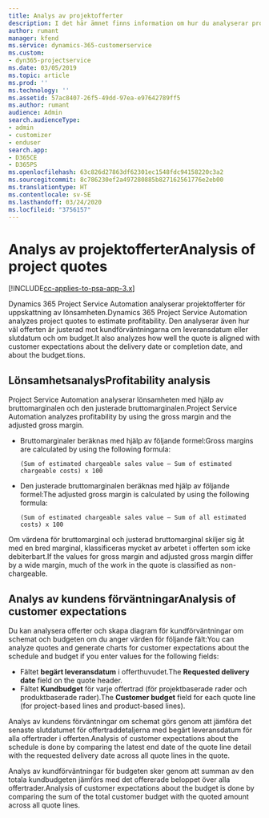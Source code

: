 ```yaml
---
title: Analys av projektofferter
description: I det här ämnet finns information om hur du analyserar projektofferter.
author: rumant
manager: kfend
ms.service: dynamics-365-customerservice
ms.custom:
- dyn365-projectservice
ms.date: 03/05/2019
ms.topic: article
ms.prod: ''
ms.technology: ''
ms.assetid: 57ac8407-26f5-49dd-97ea-e97642789ff5
ms.author: rumant
audience: Admin
search.audienceType:
- admin
- customizer
- enduser
search.app:
- D365CE
- D365PS
ms.openlocfilehash: 63c826d27863df62301ec1548fdc94158220c3a2
ms.sourcegitcommit: 8c786230ef2a497280885b827162561776e2eb00
ms.translationtype: HT
ms.contentlocale: sv-SE
ms.lasthandoff: 03/24/2020
ms.locfileid: "3756157"
---
```

# <a name="analysis-of-project-quotes"></a><span data-ttu-id="d2f53-103">Analys av projektofferter</span><span class="sxs-lookup"><span data-stu-id="d2f53-103">Analysis of project quotes</span></span>

[!INCLUDE[cc-applies-to-psa-app-3.x](../includes/cc-applies-to-psa-app-3x.md)]

<span data-ttu-id="d2f53-104">Dynamics 365 Project Service Automation analyserar projektofferter för uppskattning av lönsamheten.</span><span class="sxs-lookup"><span data-stu-id="d2f53-104">Dynamics 365 Project Service Automation analyzes project quotes to estimate profitability.</span></span> <span data-ttu-id="d2f53-105">Den analyserar även hur väl offerten är justerad mot kundförväntningarna om leveransdatum eller slutdatum och om budget.</span><span class="sxs-lookup"><span data-stu-id="d2f53-105">It also analyzes how well the quote is aligned with customer expectations about the delivery date or completion date, and about the budget.tions.</span></span>

## <a name="profitability-analysis"></a><span data-ttu-id="d2f53-106">Lönsamhetsanalys</span><span class="sxs-lookup"><span data-stu-id="d2f53-106">Profitability analysis</span></span>

<span data-ttu-id="d2f53-107">Project Service Automation analyserar lönsamheten med hjälp av bruttomarginalen och den justerade bruttomarginalen.</span><span class="sxs-lookup"><span data-stu-id="d2f53-107">Project Service Automation analyzes profitability by using the gross margin and the adjusted gross margin.</span></span>

- <span data-ttu-id="d2f53-108">Bruttomarginaler beräknas med hjälp av följande formel:</span><span class="sxs-lookup"><span data-stu-id="d2f53-108">Gross margins are calculated by using the following formula:</span></span>

  `
    (Sum of estimated chargeable sales value – Sum of estimated chargeable costs) x 100
  `
- <span data-ttu-id="d2f53-109">Den justerade bruttomarginalen beräknas med hjälp av följande formel:</span><span class="sxs-lookup"><span data-stu-id="d2f53-109">The adjusted gross margin is calculated by using the following formula:</span></span>

  `
    (Sum of estimated chargeable sales value – Sum of all estimated costs) x 100
  `

<span data-ttu-id="d2f53-110">Om värdena för bruttomarginal och justerad bruttomarginal skiljer sig åt med en bred marginal, klassificeras mycket av arbetet i offerten som icke debiterbart.</span><span class="sxs-lookup"><span data-stu-id="d2f53-110">If the values for gross margin and adjusted gross margin differ by a wide margin, much of the work in the quote is classified as non-chargeable.</span></span>

## <a name="analysis-of-customer-expectations"></a><span data-ttu-id="d2f53-111">Analys av kundens förväntningar</span><span class="sxs-lookup"><span data-stu-id="d2f53-111">Analysis of customer expectations</span></span>

<span data-ttu-id="d2f53-112">Du kan analysera offerter och skapa diagram för kundförväntningar om schemat och budgeten om du anger värden för följande fält:</span><span class="sxs-lookup"><span data-stu-id="d2f53-112">You can analyze quotes and generate charts for customer expectations about the schedule and budget if you enter values for the following fields:</span></span>

- <span data-ttu-id="d2f53-113">Fältet **begärt leveransdatum** i offerthuvudet.</span><span class="sxs-lookup"><span data-stu-id="d2f53-113">The **Requested delivery date** field on the quote header.</span></span>
- <span data-ttu-id="d2f53-114">Fältet **Kundbudget** för varje offertrad (för projektbaserade rader och produktbaserade rader).</span><span class="sxs-lookup"><span data-stu-id="d2f53-114">The **Customer budget** field for each quote line (for project-based lines and product-based lines).</span></span>

<span data-ttu-id="d2f53-115">Analys av kundens förväntningar om schemat görs genom att jämföra det senaste slutdatumet för offertraddetaljerna med begärt leveransdatum för alla offertrader i offerten.</span><span class="sxs-lookup"><span data-stu-id="d2f53-115">Analysis of customer expectations about the schedule is done by comparing the latest end date of the quote line detail with the requested delivery date across all quote lines in the quote.</span></span>

<span data-ttu-id="d2f53-116">Analys av kundförväntningar för budgeten sker genom att summan av den totala kundbudgeten jämförs med det offererade beloppet över alla offertrader.</span><span class="sxs-lookup"><span data-stu-id="d2f53-116">Analysis of customer expectations about the budget is done by comparing the sum of the total customer budget with the quoted amount across all quote lines.</span></span>
